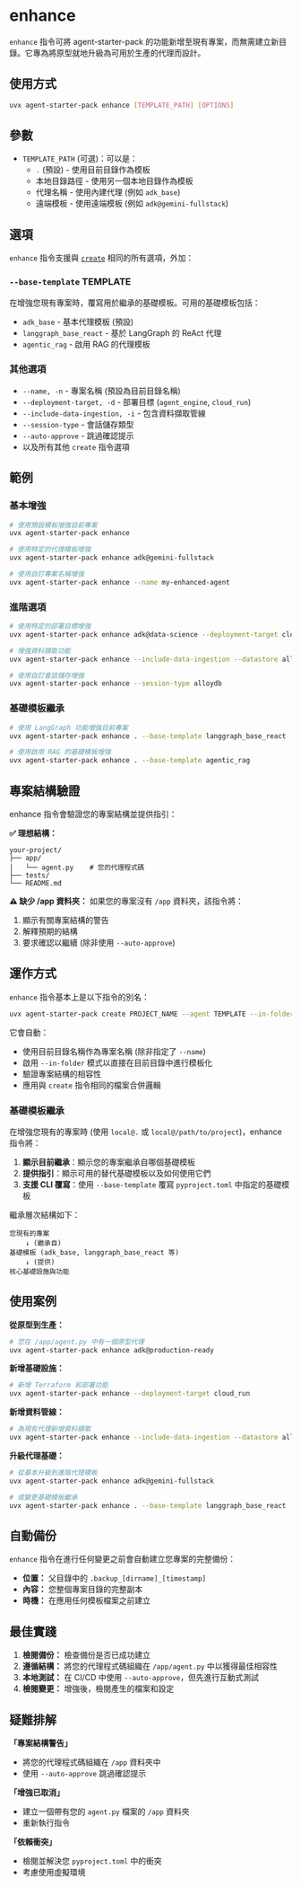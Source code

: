 # enhance

`enhance` 指令可將 agent-starter-pack 的功能新增至現有專案，而無需建立新目錄。它專為將原型就地升級為可用於生產的代理而設計。

## 使用方式

```bash
uvx agent-starter-pack enhance [TEMPLATE_PATH] [OPTIONS]
```

## 參數

- `TEMPLATE_PATH` (可選)：可以是：
  - `.` (預設) - 使用目前目錄作為模板
  - 本地目錄路徑 - 使用另一個本地目錄作為模板
  - 代理名稱 - 使用內建代理 (例如 `adk_base`)
  - 遠端模板 - 使用遠端模板 (例如 `adk@gemini-fullstack`)

## 選項

`enhance` 指令支援與 [`create`](./create.md) 相同的所有選項，外加：

### `--base-template` TEMPLATE
在增強您現有專案時，覆寫用於繼承的基礎模板。可用的基礎模板包括：
- `adk_base` - 基本代理模板 (預設)
- `langgraph_base_react` - 基於 LangGraph 的 ReAct 代理
- `agentic_rag` - 啟用 RAG 的代理模板

### 其他選項
- `--name, -n` - 專案名稱 (預設為目前目錄名稱)
- `--deployment-target, -d` - 部署目標 (`agent_engine`, `cloud_run`)
- `--include-data-ingestion, -i` - 包含資料擷取管線
- `--session-type` - 會話儲存類型
- `--auto-approve` - 跳過確認提示
- 以及所有其他 `create` 指令選項

## 範例

### 基本增強

```bash
# 使用預設模板增強目前專案
uvx agent-starter-pack enhance

# 使用特定的代理模板增強
uvx agent-starter-pack enhance adk@gemini-fullstack

# 使用自訂專案名稱增強
uvx agent-starter-pack enhance --name my-enhanced-agent
```

### 進階選項

```bash
# 使用特定的部署目標增強
uvx agent-starter-pack enhance adk@data-science --deployment-target cloud_run

# 增強資料擷取功能
uvx agent-starter-pack enhance --include-data-ingestion --datastore alloydb

# 使用自訂會話儲存增強
uvx agent-starter-pack enhance --session-type alloydb
```

### 基礎模板繼承

```bash
# 使用 LangGraph 功能增強目前專案
uvx agent-starter-pack enhance . --base-template langgraph_base_react

# 使用啟用 RAG 的基礎模板增強
uvx agent-starter-pack enhance . --base-template agentic_rag
```

## 專案結構驗證

enhance 指令會驗證您的專案結構並提供指引：

**✅ 理想結構：**
```
your-project/
├── app/
│   └── agent.py    # 您的代理程式碼
├── tests/
└── README.md
```

**⚠️ 缺少 /app 資料夾：**
如果您的專案沒有 `/app` 資料夾，該指令將：
1. 顯示有關專案結構的警告
2. 解釋預期的結構
3. 要求確認以繼續 (除非使用 `--auto-approve`)

## 運作方式

`enhance` 指令基本上是以下指令的別名：
```bash
uvx agent-starter-pack create PROJECT_NAME --agent TEMPLATE --in-folder
```

它會自動：
- 使用目前目錄名稱作為專案名稱 (除非指定了 `--name`)
- 啟用 `--in-folder` 模式以直接在目前目錄中進行模板化
- 驗證專案結構的相容性
- 應用與 `create` 指令相同的檔案合併邏輯

### 基礎模板繼承

在增強您現有的專案時 (使用 `local@.` 或 `local@/path/to/project`)，enhance 指令將：

1. **顯示目前繼承**：顯示您的專案繼承自哪個基礎模板
2. **提供指引**：顯示可用的替代基礎模板以及如何使用它們
3. **支援 CLI 覆寫**：使用 `--base-template` 覆寫 `pyproject.toml` 中指定的基礎模板

繼承層次結構如下：
```
您現有的專案
    ↓ (繼承自)
基礎模板 (adk_base, langgraph_base_react 等)
    ↓ (提供)
核心基礎設施與功能
```

## 使用案例

**從原型到生產：**
```bash
# 您在 /app/agent.py 中有一個原型代理
uvx agent-starter-pack enhance adk@production-ready
```

**新增基礎設施：**
```bash
# 新增 Terraform 和部署功能
uvx agent-starter-pack enhance --deployment-target cloud_run
```

**新增資料管線：**
```bash
# 為現有代理新增資料擷取
uvx agent-starter-pack enhance --include-data-ingestion --datastore alloydb
```

**升級代理基礎：**
```bash
# 從基本升級到進階代理模板
uvx agent-starter-pack enhance adk@gemini-fullstack

# 或變更基礎模板繼承
uvx agent-starter-pack enhance . --base-template langgraph_base_react
```

## 自動備份

`enhance` 指令在進行任何變更之前會自動建立您專案的完整備份：

- **位置：** 父目錄中的 `.backup_[dirname]_[timestamp]`
- **內容：** 您整個專案目錄的完整副本
- **時機：** 在應用任何模板檔案之前建立

## 最佳實踐

1. **檢閱備份：** 檢查備份是否已成功建立
2. **遵循結構：** 將您的代理程式碼組織在 `/app/agent.py` 中以獲得最佳相容性
3. **本地測試：** 在 CI/CD 中使用 `--auto-approve`，但先進行互動式測試
4. **檢閱變更：** 增強後，檢閱產生的檔案和設定

## 疑難排解

**「專案結構警告」**
- 將您的代理程式碼組織在 `/app` 資料夾中
- 使用 `--auto-approve` 跳過確認提示

**「增強已取消」**
- 建立一個帶有您的 `agent.py` 檔案的 `/app` 資料夾
- 重新執行指令

**「依賴衝突」**
- 檢閱並解決您 `pyproject.toml` 中的衝突
- 考慮使用虛擬環境